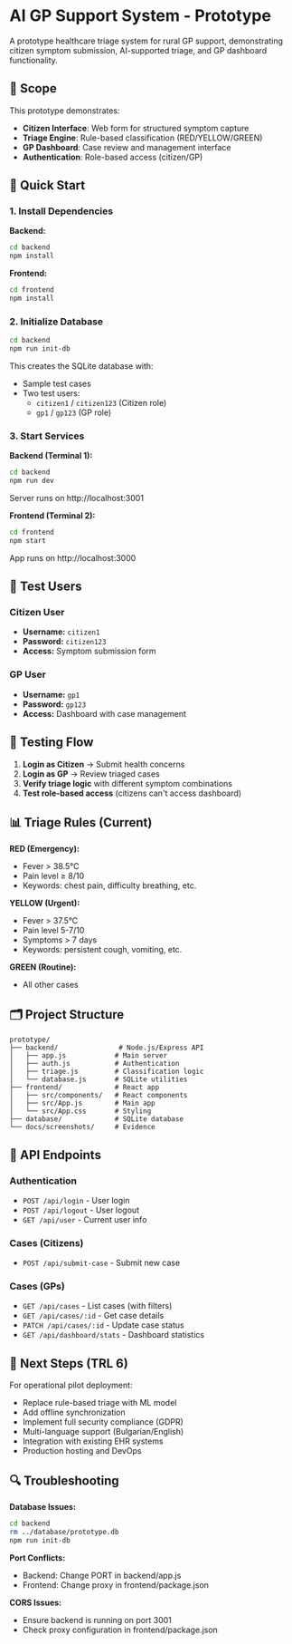 # AI GP Support System - Prototype

A prototype healthcare triage system for rural GP support, demonstrating citizen symptom submission, AI-supported triage, and GP dashboard functionality.

## 🎯   Scope

This prototype demonstrates:
- **Citizen Interface**: Web form for structured symptom capture
- **Triage Engine**: Rule-based classification (RED/YELLOW/GREEN)
- **GP Dashboard**: Case review and management interface
- **Authentication**: Role-based access (citizen/GP)

## 🚀 Quick Start

### 1. Install Dependencies

**Backend:**
```bash
cd backend
npm install
```

**Frontend:**
```bash
cd frontend
npm install
```

### 2. Initialize Database

```bash
cd backend
npm run init-db
```

This creates the SQLite database with:
- Sample test cases
- Two test users:
  - `citizen1` / `citizen123` (Citizen role)
  - `gp1` / `gp123` (GP role)

### 3. Start Services

**Backend (Terminal 1):**
```bash
cd backend
npm run dev
```
Server runs on http://localhost:3001

**Frontend (Terminal 2):**
```bash
cd frontend
npm start
```
App runs on http://localhost:3000

## 🔐 Test Users

### Citizen User
- **Username:** `citizen1`
- **Password:** `citizen123`
- **Access:** Symptom submission form

### GP User
- **Username:** `gp1`
- **Password:** `gp123`
- **Access:** Dashboard with case management

## 🧪 Testing Flow

1. **Login as Citizen** → Submit health concerns
2. **Login as GP** → Review triaged cases
3. **Verify triage logic** with different symptom combinations
4. **Test role-based access** (citizens can't access dashboard)

## 📊 Triage Rules (Current)

**RED (Emergency):**
- Fever > 38.5°C
- Pain level ≥ 8/10
- Keywords: chest pain, difficulty breathing, etc.

**YELLOW (Urgent):**
- Fever > 37.5°C
- Pain level 5-7/10
- Symptoms > 7 days
- Keywords: persistent cough, vomiting, etc.

**GREEN (Routine):**
- All other cases

## 🗂️ Project Structure

```
prototype/
├── backend/               # Node.js/Express API
│   ├── app.js            # Main server
│   ├── auth.js           # Authentication
│   ├── triage.js         # Classification logic
│   └── database.js       # SQLite utilities
├── frontend/             # React app
│   ├── src/components/   # React components
│   ├── src/App.js        # Main app
│   └── src/App.css       # Styling
├── database/             # SQLite database
└── docs/screenshots/     # Evidence 
```

## 🔧 API Endpoints

### Authentication
- `POST /api/login` - User login
- `POST /api/logout` - User logout
- `GET /api/user` - Current user info

### Cases (Citizens)
- `POST /api/submit-case` - Submit new case

### Cases (GPs)
- `GET /api/cases` - List cases (with filters)
- `GET /api/cases/:id` - Get case details
- `PATCH /api/cases/:id` - Update case status
- `GET /api/dashboard/stats` - Dashboard statistics

## 📝 Next Steps (TRL 6)

For operational pilot deployment:
- Replace rule-based triage with ML model
- Add offline synchronization
- Implement full security compliance (GDPR)
- Multi-language support (Bulgarian/English)
- Integration with existing EHR systems
- Production hosting and DevOps

## 🔍 Troubleshooting

**Database Issues:**
```bash
cd backend
rm ../database/prototype.db
npm run init-db
```

**Port Conflicts:**
- Backend: Change PORT in backend/app.js
- Frontend: Change proxy in frontend/package.json

**CORS Issues:**
- Ensure backend is running on port 3001
- Check proxy configuration in frontend/package.json
